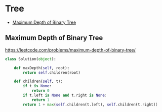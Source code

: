 # Tree

+ [Maximum Depth of Binary Tree](maximum-depth-of-binary-tree)

## Maximum Depth of Binary Tree

https://leetcode.com/problems/maximum-depth-of-binary-tree/

```python
class Solution(object):

    def maxDepth(self, root):
        return self.children(root)

    def children(self, t):
        if t is None:
            return 0
        if t.left is None and t.right is None:
            return 1
        return 1 + max(self.children(t.left), self.children(t.right))
```


